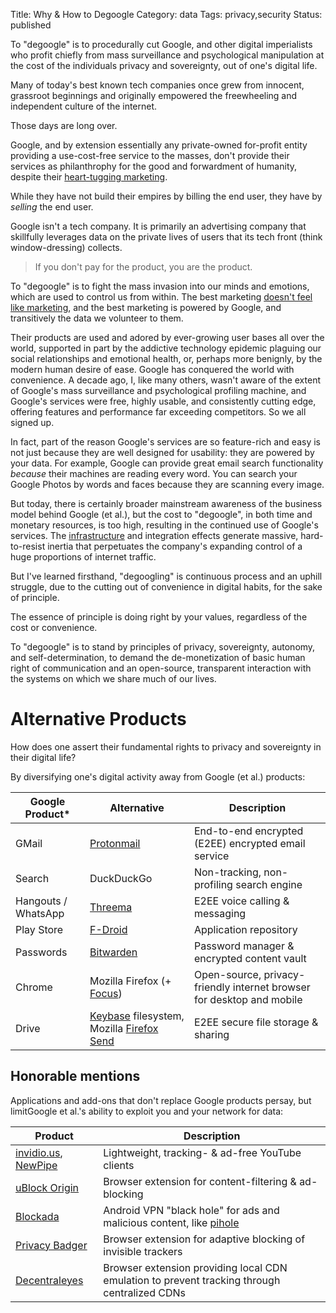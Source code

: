 Title: Why & How to Degoogle
Category: data
Tags: privacy,security
Status: published

To "degoogle" is to procedurally cut Google, and other
digital imperialists who profit chiefly from mass surveillance and psychological
manipulation at the cost of the individuals privacy and sovereignty, out of one's digital life.

Many of today's best known tech companies once grew from innocent, grassroot beginnings and originally empowered the freewheeling and independent culture of the internet. 

Those days are long over.

Google, and by extension essentially any private-owned for-profit entity
providing a use-cost-free service to the masses, don't provide their services
as philanthrophy for the good and forwardment of humanity, despite their [heart-tugging marketing](https://invidio.us/watch?v=6xSxXiHwMrg). 

While they have not build their empires by billing the end user, they have by _selling_ the end user.

Google isn't a tech company. It is primarily an advertising company that skillfully leverages data on the private lives of users that its tech front (think window-dressing) collects.   

> If you don't pay for the product, you are the product. 

To "degoogle" is to fight the mass invasion into our minds and emotions, which are used to control us from within. The best marketing [doesn't feel like marketing](https://invidio.us/watch?v=5MitZ-C0tgQ), and the best marketing is powered by Google, and transitively the data we volunteer to them. 

Their products are used and adored by ever-growing user bases all over the world, supported in part by the addictive technology epidemic plaguing our social relationships and emotional health, or, perhaps more benignly, by the modern human desire of ease. Google has conquered the world with convenience. A decade ago, I, like many others, wasn't aware of the extent of Google's mass surveillance and psychological profiling machine, and Google's services were free, highly usable, and consistently cutting edge, offering features and performance far exceeding competitors. So we all signed up. 

In fact, part of the reason Google's services are so feature-rich and easy is not just because they are well designed for usability: they are powered by your data. For example, Google can provide great email search functionality _because_ their machines are reading every word. You can search your Google Photos by words and faces because they are scanning every image. 

But today, there is certainly broader mainstream awareness of the business model behind Google (et al.), but the cost to "degoogle", in both time and monetary resources, is too high, resulting in the continued use of Google's services. The [infrastructure](https://www.redhat.com/en/command-line-heroes/season-3/the-infrastructure-effect) and integration effects generate massive, hard-to-resist inertia that perpetuates the company's expanding control of a huge proportions of internet traffic.

But I've learned firsthand, "degoogling" is continuous process and an uphill
struggle, due to the cutting out of convenience in digital habits, for the
sake of principle. 

The essence of principle is doing right by your values, regardless of the cost
or convenience.

To "degoogle" is to stand by principles of privacy, sovereignty, autonomy, and self-determination, to demand the de-monetization of basic human right of communication and an open-source, transparent interaction with the systems on which we share much of our lives.    

# Alternative Products 

How does one assert their fundamental rights to privacy and
sovereignty in their digital life? 

By diversifying one's digital activity away from Google (et al.) products:

| Google Product* | Alternative | Description | 
| --------------- | ----------- | ----------- | 
| GMail | [Protonmail](https://protonmail.com) | End-to-end encrypted (E2EE) encrypted email service |
| Search | DuckDuckGo | Non-tracking, non-profiling search engine |
| Hangouts / WhatsApp | [Threema](https://threema.ch) | E2EE voice calling & messaging |
| Play Store | [F-Droid](https://f-droid.org) | Application repository |
| Passwords | [Bitwarden](https://bitwarden.com/) | Password manager & encrypted content vault |
| Chrome | Mozilla Firefox (+ [Focus](https://play.google.com/store/apps/details?id=org.mozilla.focus&hl=en_US))| Open-source, privacy-friendly internet browser for desktop and mobile |
| Drive | [Keybase](https://keybase.io) filesystem, Mozilla [Firefox Send](https://send.firefox.com/) | E2EE secure file storage & sharing |

## Honorable mentions

Applications and add-ons that don't replace Google products persay, but limitGoogle et al.'s ability to exploit you and your network for data: 

| Product | Description | 
| ------- | ----------- | 
| [invidio.us](https://invidio.us),  [NewPipe](https://newpipe.schabi.org/) | Lightweight, tracking- & ad-free YouTube clients |
| [uBlock Origin](https://github.com/gorhill/uBlock/) | Browser extension for content-filtering & ad-blocking | 
| [Blockada](https://blokada.org/) | Android VPN "black hole" for ads and malicious content, like [pihole](https://pi-hole.net/) |
| [Privacy Badger](https://www.eff.org/privacybadger) | Browser extension for adaptive blocking of invisible trackers |
| [Decentraleyes](https://decentraleyes.org/) | Browser extension providing local CDN emulation to prevent tracking through centralized CDNs |

